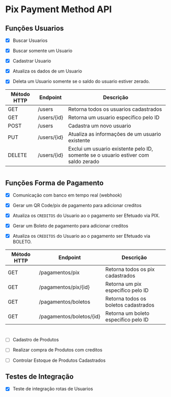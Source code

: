 # Pix Payment Method API


## Funções Usuarios

- [X] Buscar Usuarios

- [X] Buscar somente um Usuario

- [X] Cadastrar Usuario

- [X] Atualiza os dados de um Usuario

- [X] Deleta um Usuario somente se o saldo do usuario estiver zerado.

| Método HTTP	| Endpoint | Descrição |
|--------|----------|----------|
| GET |	/users |	Retorna todos os usuarios cadastrados |
| GET |	/users/{id} |	Retorna um usuario específico pelo ID |
| POST |	/users |	Cadastra um novo usuario |
| PUT |	/users/{id} |	Atualiza as informações de um usuario existente |
| DELETE |	/users/{id} |	Exclui um usuario existente pelo ID, somente se o usuario estiver com saldo zerado |
#

## Funções Forma de Pagamento

- [X] Comunicação com banco em tempo real (webhook)

- [X] Gerar um QR Code/pix de pagamento para adicionar creditos

- [X] Atualiza os `CREDITOS` do Usuario ao o pagamento ser Efetuado via PIX.

- [X] Gerar um Boleto de pagamento para adicionar creditos

- [X] Atualiza os `CREDITOS` do Usuario ao o pagamento ser Efetuado via BOLETO.

| Método HTTP	| Endpoint | Descrição |
|--------|----------|----------|
| GET |	/pagamentos/pix |	Retorna todos os pix cadastrados |
| GET |	/pagamentos/pix/{id} |	Retorna um pix específico pelo ID |
| GET |	/pagamentos/boletos |	Retorna todos os boletos cadastrados |
| GET |	/pagamentos/boletos/{id} |	Retorna um boleto específico pelo ID |

#

- [ ] Cadastro de Produtos

- [ ] Realizar compra de Produtos com creditos

- [ ] Controlar Estoque de Produtos Cadastrados


## Testes de Integração

- [X] Teste de integração rotas de Usuarios